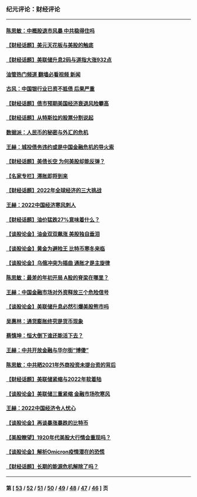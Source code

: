 ### 纪元评论：财经评论
---
#### [陈思敏：中概股退市风暴 中共稳得住吗](../../pages/nsc1026/n13738978.md?05310330) 
#### [【财经话题】美元天花板与美股的触底](../../pages/nsc1026/n13736495.md?05310330) 
#### [【财经话题】美联储升息2码与道指大涨932点](../../pages/nsc1026/n13727377.md?05310330) 
#### [油管热门频道 翻墙必看视频 新闻](ok?05310330)
#### [古风：中国银行业已资不抵债 后果严重](../../pages/nsc1026/n13726111.md?05310330) 
#### [【财经话题】债市预期美国经济衰退风险攀高](../../pages/nsc1026/n13698043.md?05310330) 
#### [【财经话题】从特斯拉的股票分割说起](../../pages/nsc1026/n13679733.md?05310330) 
#### [数据派：人民币的秘密与外汇的危机](../../pages/nsc1026/n13667092.md?05310330) 
#### [王赫：城投债务违约或是中国金融危机的导火索](../../pages/nsc1026/n13665322.md?05310330) 
#### [【财经话题】美债长空 为何美股却能反弹？](../../pages/nsc1026/n13665895.md?05310330) 
#### [【名家专栏】滞胀即将到来](../../pages/nsc1026/n13658171.md?05310330) 
#### [【财经话题】2022年全球经济的三大挑战](../../pages/nsc1026/n13654423.md?05310330) 
#### [王赫：2022中国经济寒风刺人](../../pages/nsc1026/n13651403.md?05310330) 
#### [【财经话题】油价猛跌27%意味着什么？](../../pages/nsc1026/n13648767.md?05310330) 
#### [【谈股论金】油金双双飙涨 美股独自垂泪](../../pages/nsc1026/n13631742.md?05310330) 
#### [【谈股论金】黄金为避险王 比特币寒冬来临](../../pages/nsc1026/n13600406.md?05310330) 
#### [【谈股论金】乌俄冲突为插曲 通胀才是主旋律](../../pages/nsc1026/n13576797.md?05310330) 
#### [陈思敏：最差的年初开局 A股的脊梁在哪里？](../../pages/nsc1026/n13558359.md?05310330) 
#### [王赫：中国金融市场对外资释放三个危险信号](../../pages/nsc1026/n13546389.md?05310330) 
#### [【谈股论金】美联储升息必然引爆美股熊市吗](../../pages/nsc1026/n13519194.md?05310330) 
#### [吴惠林：通货膨胀终究是货币现象](../../pages/nsc1026/n13512979.md?05310330) 
#### [蔡慎坤：恒大倒下谁还能活下去？](../../pages/nsc1026/n13501831.md?05310330) 
#### [王赫：中共开放金融与华尔街“博傻”](../../pages/nsc1026/n13501138.md?05310330) 
#### [陈思敏：中共晒2021年外商投资未提台资的背后](../../pages/nsc1026/n13501057.md?05310330) 
#### [【财经话题】美联储紧缩与2022年软着陆](../../pages/nsc1026/n13498354.md?05310330) 
#### [【谈股论金】美联储三重紧缩 金融市场吹寒风](../../pages/nsc1026/n13487202.md?05310330) 
#### [王赫：2022中国经济令人忧心](../../pages/nsc1026/n13480433.md?05310330) 
#### [【谈股论金】再谈暴涨暴跌的比特币](../../pages/nsc1026/n13428036.md?05310330) 
#### [【美股瞭望】1920年代美股大行情会重现吗？](../../pages/nsc1026/n13425425.md?05310330) 
#### [【谈股论金】解析Omicron疫情潜在的恐慌](../../pages/nsc1026/n13403704.md?05310330) 
#### [【财经话题】长期的能源危机解除了吗？](../../pages/nsc1026/n13378041.md?05310330) 

---
#### 第 [ [53](./53.md?05310330) / [52](./52.md?05310330) / [51](./51.md?05310330) / [50](./50.md?05310330) / [49](./49.md?05310330) / [48](./48.md?05310330) / [47](./47.md?05310330) / [46](./46.md?05310330) ] 页
